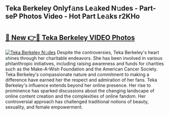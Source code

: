 ## Teka Berkeley Onlyf𝚊ns Le𝚊ked N𝚞des - Part-seP Photos Video - Hot Part Le𝚊ks r2KHo

# <h2><a href="http://ab36775.deff.icu/?id=Teka+Berkeley">🔗 New 👉🔴 Teka Berkeley VIDEO Photos</a></h2>

[![Teka Berkeley N𝚞des](https://i.imgur.com/rIISA9y.gif)](http://ab36775.deff.icu/?id=Teka+Berkeley)
Despite the controversies, Teka Berkeley's heart shines through her charitable endeavors. She has been involved in various philanthropic initiatives, including raising awareness and funds for charities such as the Make-A-Wish Foundation and the American Cancer Society. Teka Berkeley's compassionate nature and commitment to making a difference have earned her the respect and admiration of her fans. Teka Berkeley's influence extends beyond her online presence. Her rise to prominence has sparked discussions about the changing landscape of online content creation and the complexities of online fandom. Her controversial approach has challenged traditional notions of beauty, sexuality, and female empowerment.
